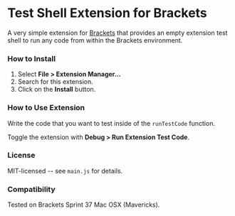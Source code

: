 # Test Shell Extension for Brackets
A very simple extension for [Brackets](https://github.com/adobe/brackets/) that provides an empty extension test shell to run any code from within the Brackets environment.

### How to Install
1. Select **File > Extension Manager...**
2. Search for this extension.
3. Click on the **Install** button.

### How to Use Extension
Write the code that you want to test inside of the `runTestCode` function.

Toggle the extension with **Debug > Run Extension Test Code**.

### License
MIT-licensed -- see `main.js` for details.

### Compatibility
Tested on Brackets Sprint 37 Mac OSX (Mavericks).
